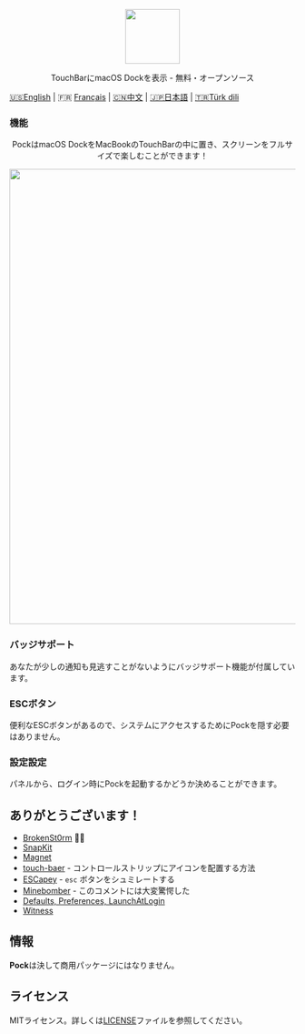 <p align="center"><img src="https://pock.dev/assets/img/brand/web-icon-black.png" width="96"/></p>
<p align="center">TouchBarにmacOS Dockを表示 - 無料・オープンソース</p>

[🇺🇸English](README.md) | 🇫🇷 [Français](.github/readmes/README.fr.md) | [🇨🇳中文](README.cn.md) | [🇯🇵日本語](README.ja.md) | [🇹🇷Türk dili](README.tr.md)

### 機能
<p align="center"> PockはmacOS DockをMacBookのTouchBarの中に置き、スクリーンをフルサイズで楽しむことができます！</p>

<p align="center">  <img width="800" src="https://pock.dev/assets/img/preview/pock_widgets.png"/></p>

### バッジサポート
あなたが少しの通知も見逃すことがないようにバッジサポート機能が付属しています。 

### ESCボタン
便利なESCボタンがあるので、システムにアクセスするためにPockを隠す必要はありません。

### 設定設定
パネルから、ログイン時にPockを起動するかどうか決めることができます。 

## ありがとうございます！
* [BrokenSt0rm](https://twitter.com/BrokenSt0rm) 🙅‍♂️
* [SnapKit](https://github.com/SnapKit/SnapKit)
* [Magnet](https://github.com/Clipy/Magnet)
* [touch-baer](https://github.com/a2/touch-baer) - コントロールストリップにアイコンを配置する方法
* [ESCapey](https://github.com/brianmichel/ESCapey) - `esc` ボタンをシュミレートする
* [Minebomber](https://stackoverflow.com/a/36115210) - このコメントには大変驚愕した
* [Defaults, Preferences, LaunchAtLogin](https://github.com/sindresorhus/)
* [Witness](https://github.com/njdehoog/Witness)

## 情報
**Pock**は決して商用パッケージにはなりません。

## ライセンス
MITライセンス。詳しくは[LICENSE](LICENSE)ファイルを参照してください。
